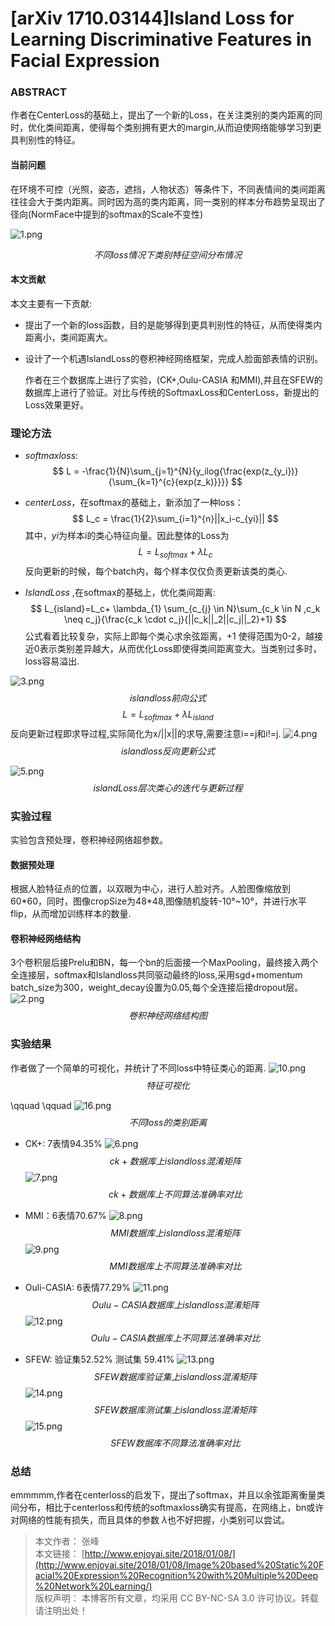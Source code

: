 [arXiv 1710.03144]Island Loss for Learning Discriminative Features in Facial Expression
==============================================================

### ABSTRACT
  作者在CenterLoss的基础上，提出了一个新的Loss，在关注类别的类内距离的同时，优化类间距离，使得每个类别拥有更大的margin,从而迫使网络能够学习到更具判别性的特征。
#### 当前问题
  在环境不可控（光照，姿态，遮挡，人物状态）等条件下，不同表情间的类间距离往往会大于类内距离。同时因为高的类内距离，同一类别的样本分布趋势呈现出了径向(NormFace中提到的softmax的Scale不变性)

  ![1.png](https://github.com/zhanglaplace/PaperPaper/blob/master/Expression/imgs_2/Island%20Loss%20for%20Learning%20Discriminative%20Features%20in%20Facial%20Expression%20Recognition_1.png)

  $$ 不同loss情况下类别特征空间分布情况 $$

#### 本文贡献
  本文主要有一下贡献:</br>
- 提出了一个新的loss函数，目的是能够得到更具判别性的特征，从而使得类内距离小，类间距离大。
- 设计了一个机遇IslandLoss的卷积神经网络框架，完成人脸面部表情的识别。

  作者在三个数据库上进行了实验，(CK+,Oulu-CASIA 和MMI),并且在SFEW的数据库上进行了验证。对比与传统的SoftmaxLoss和CenterLoss，新提出的Loss效果更好。

### 理论方法
- $softmax loss$: </br>
  $$ L = -\frac{1}{N}\sum_{j=1}^{N}{y_ilog{\frac{exp(z_{y_i})}{\sum_{k=1}^{c}{exp(z_k)}}}} $$

- $centerLoss$，在softmax的基础上，新添加了一种loss：
  $$ L_c = \frac{1}{2}\sum_{i=1}^{n}||x_i-c_{yi}|| $$
  其中，$yi$为样本i的类心特征向量。因此整体的Loss为
  $$ L = L_{softmax} + \lambda L_c $$
  反向更新的时候，每个batch内，每个样本仅仅负责更新该类的类心.

-  $IslandLoss$ ,在softmax的基础上，优化类间距离:
  $$ L_{island}=L_c+ \lambda_{1} \sum_{c_{j} \in N}\sum_{c_k \in N ,c_k \neq c_j}{\frac{c_k \cdot c_j}{||c_k||_2||c_j||_2}+1} $$
  公式看着比较复杂，实际上即每个类心求余弦距离，+1 使得范围为0-2，越接近0表示类别差异越大，从而优化Loss即使得类间距离变大。当类别过多时，loss容易溢出.

  ![3.png](https://github.com/zhanglaplace/PaperPaper/blob/master/Expression/imgs_2/Island%20Loss%20for%20Learning%20Discriminative%20Features%20in%20Facial%20Expression%20Recognition_3.png)
  $$ islandloss 前向公式 $$
  $$ L = L_{softmax}+ \lambda L_{island} $$
  反向更新过程即求导过程,实际简化为x/||x||的求导,需要注意i==j和i!=j.
  ![4.png](https://github.com/zhanglaplace/PaperPaper/blob/master/Expression/imgs_2/Island%20Loss%20for%20Learning%20Discriminative%20Features%20in%20Facial%20Expression%20Recognition_4.png)
  $$ islandloss 反向更新公式 $$

  ![5.png](https://github.com/zhanglaplace/PaperPaper/blob/master/Expression/imgs_2/Island%20Loss%20for%20Learning%20Discriminative%20Features%20in%20Facial%20Expression%20Recognition_5.png)
  $$ islandLoss层次类心的迭代与更新过程 $$

### 实验过程
   实验包含预处理，卷积神经网络超参数。
#### 数据预处理
  根据人脸特征点的位置，以双眼为中心，进行人脸对齐。人脸图像缩放到60*60，同时，图像cropSize为48\*48,图像随机旋转-10°~10°，并进行水平flip，从而增加训练样本的数量.

#### 卷积神经网络结构
  3个卷积层后接Prelu和BN，每一个bn的后面接一个MaxPooling，最终接入两个全连接层，softmax和Islandloss共同驱动最终的loss,采用sgd+momentum batch_size为300，weight_decay设置为0.05,每个全连接后接dropout层。
  ![2.png](https://github.com/zhanglaplace/PaperPaper/blob/master/Expression/imgs_2/Island%20Loss%20for%20Learning%20Discriminative%20Features%20in%20Facial%20Expression%20Recognition_2.png)
  $$ 卷积神经网络结构图$$

### 实验结果
   作者做了一个简单的可视化，并统计了不同loss中特征类心的距离.
  ![10.png](https://github.com/zhanglaplace/PaperPaper/blob/master/Expression/imgs_2/Island%20Loss%20for%20Learning%20Discriminative%20Features%20in%20Facial%20Expression%20Recognition_10.png)
  $$ 特征可视化 $$

  \qquad \qquad ![16.png](https://github.com/zhanglaplace/PaperPaper/blob/master/Expression/imgs_2/Island%20Loss%20for%20Learning%20Discriminative%20Features%20in%20Facial%20Expression%20Recognition_16.png)
  $$ 不同loss的类别距离 $$

- CK+: 7表情94.35%
  ![6.png](https://github.com/zhanglaplace/PaperPaper/blob/master/Expression/imgs_2/Island%20Loss%20for%20Learning%20Discriminative%20Features%20in%20Facial%20Expression%20Recognition_6.png)
  $$ ck+数据库上islandloss混淆矩阵 $$
  ![7.png](https://github.com/zhanglaplace/PaperPaper/blob/master/Expression/imgs_2/Island%20Loss%20for%20Learning%20Discriminative%20Features%20in%20Facial%20Expression%20Recognition_7.png)
  $$ ck+数据库上不同算法准确率对比 $$

- MMI：6表情70.67%
  ![8.png](https://github.com/zhanglaplace/PaperPaper/blob/master/Expression/imgs_2/Island%20Loss%20for%20Learning%20Discriminative%20Features%20in%20Facial%20Expression%20Recognition_8.png)
$$ MMI数据库上islandloss混淆矩阵 $$
  ![9.png](https://github.com/zhanglaplace/PaperPaper/blob/master/Expression/imgs_2/Island%20Loss%20for%20Learning%20Discriminative%20Features%20in%20Facial%20Expression%20Recognition_9.png)
$$ MMI数据库上不同算法准确率对比 $$

- Ouli-CASIA: 6表情77.29%
  ![11.png](https://github.com/zhanglaplace/PaperPaper/blob/master/Expression/imgs_2/Island%20Loss%20for%20Learning%20Discriminative%20Features%20in%20Facial%20Expression%20Recognition_11.png)
$$ Oulu-CASIA数据库上islandloss混淆矩阵 $$
  ![12.png](https://github.com/zhanglaplace/PaperPaper/blob/master/Expression/imgs_2/Island%20Loss%20for%20Learning%20Discriminative%20Features%20in%20Facial%20Expression%20Recognition_12.png)
$$ Oulu-CASIA数据库上不同算法准确率对比 $$

- SFEW: 验证集52.52% 测试集 59.41%
  ![13.png](https://github.com/zhanglaplace/PaperPaper/blob/master/Expression/imgs_2/Island%20Loss%20for%20Learning%20Discriminative%20Features%20in%20Facial%20Expression%20Recognition_13.png)
$$ SFEW数据库验证集上islandloss混淆矩阵 $$
  ![14.png](https://github.com/zhanglaplace/PaperPaper/blob/master/Expression/imgs_2/Island%20Loss%20for%20Learning%20Discriminative%20Features%20in%20Facial%20Expression%20Recognition_14.png)
$$ SFEW数据库测试集上islandloss混淆矩阵  $$
  ![15.png](https://github.com/zhanglaplace/PaperPaper/blob/master/Expression/imgs_2/Island%20Loss%20for%20Learning%20Discriminative%20Features%20in%20Facial%20Expression%20Recognition_15.png)
$$ SFEW数据库不同算法准确率对比 $$


### 总结
  emmmmm,作者在centerloss的启发下，提出了softmax，并且以余弦距离衡量类间分布，相比于centerloss和传统的softmaxloss确实有提高，在网络上，bn或许对网络的性能有损失，而且具体的参数 $\lambda$也不好把握，小类别可以尝试。

  >本文作者： 张峰 </br>
  >本文链接： [http://www.enjoyai.site/2018/01/08/](http://www.enjoyai.site/2018/01/08/Image%20based%20Static%20Facial%20Expression%20Recognition%20with%20Multiple%20Deep%20Network%20Learning/) </br>
  >版权声明： 本博客所有文章，均采用 CC BY-NC-SA 3.0 许可协议。转载请注明出处！
